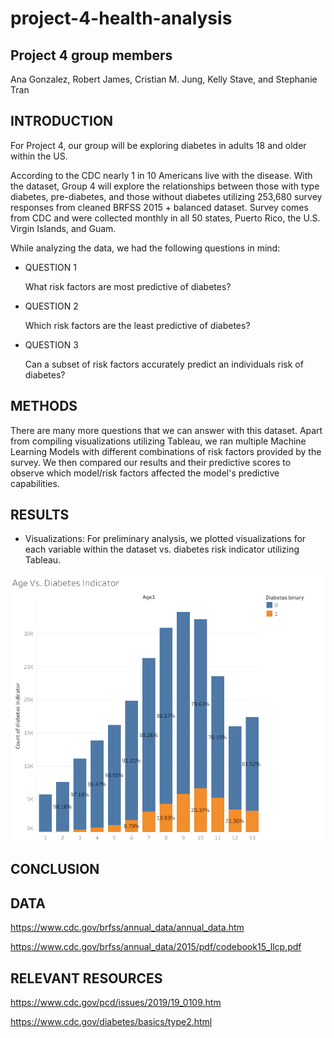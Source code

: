 # project-4-health-analysis

## Project 4 group members
Ana Gonzalez, Robert James, Cristian M. Jung, Kelly Stave, and Stephanie Tran

## INTRODUCTION

For Project 4, our group will be exploring diabetes in adults 18 and older within the US.

According to the CDC nearly 1 in 10 Americans live with the disease. With the dataset, Group 4 will explore the relationships between those with type diabetes, pre-diabetes, and those without diabetes utilizing 253,680 survey responses from cleaned BRFSS 2015 + balanced dataset. Survey comes from CDC and were collected monthly in all 50 states, Puerto Rico, the U.S. Virgin Islands, and Guam. 

While analyzing the data, we had the following questions in mind:

* QUESTION 1

	What risk factors are most predictive of diabetes?

* QUESTION 2

	Which risk factors are the least predictive of diabetes?

* QUESTION 3

	Can a subset of risk factors accurately predict an individuals risk of diabetes?


## METHODS

There are many more questions that we can answer with this dataset. Apart from compiling visualizations utilizing Tableau, we ran multiple Machine Learning Models with different combinations of risk factors provided by the survey. We then compared our results and their predictive scores to observe which model/risk factors affected the model's predictive capabilities. 


## RESULTS

* Visualizations:
	For preliminary analysis, we plotted visualizations for each variable within the dataset vs. diabetes risk indicator utilizing Tableau.

![Age Vs. Diabetes Indicator](/Cristian/Diabetes_Patient_Count_per_Variable_Ver2/Age_Vs_Diabetes_Indicator.png)

## CONCLUSION


## DATA
https://www.cdc.gov/brfss/annual_data/annual_data.htm

https://www.cdc.gov/brfss/annual_data/2015/pdf/codebook15_llcp.pdf

## RELEVANT RESOURCES
https://www.cdc.gov/pcd/issues/2019/19_0109.htm

https://www.cdc.gov/diabetes/basics/type2.html
